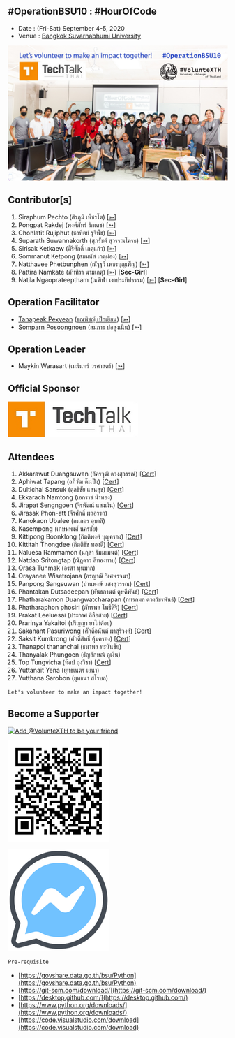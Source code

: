 ## #OperationBSU10 : #HourOfCode

+ Date : (Fri-Sat) September 4-5, 2020
+ Venue : [Bangkok Suvarnabhumi University](http://www.bsu.ac.th/)

[![](pic/Group.jpg "#OperationBSU10")](https://www.facebook.com/hashtag/OperationBSU10)

## Contributor[s]
1. Siraphum Pechto (สิรภูมิ เพ็ชรโต) [[➳](https://www.facebook.com/SiraphumPechto)]
1. Pongpat Rakdej (พงศ์ภัทร์ รักเดช) [[➳](https://www.facebook.com/pongpatrakdej)]
1. Chonlatit Rujiphut (ชลทิตย์ รุจิพืช) [[➳](https://www.facebook.com/Tsunakun27)]
1. Suparath Suwannakorth (สุภรัชต์ สุวรรณโครธ) [[➳](https://www.facebook.com/babababest)]
1. Sirisak Ketkaew (ศิริศักดิ์ เกตุแก้ว) [[➳](https://www.facebook.com/sirisak.k94)]
1. Sommanut Ketpong (สมมนัส เกตุผ่อง) [[➳](https://www.facebook.com/tong.ketpong)]
1. Natthavee Phetbunphen (ณัฐฐวี เพชรบุญเพ็ญ) [[➳](https://www.facebook.com/P.Phetbunphen)]
1. Pattira Namkate (ภัททิรา นามเกตุ) [[➳](https://www.facebook.com/baitoeyJa)] [**Sec-Girl**]
1. Natila Ngaoprateeptham (ณฑิฬา เงาประทีปธรรม) [[➳](https://www.facebook.com/natila.smile2gether)] [**Sec-Girl**]

## Operation Facilitator
+ [Tanapeak Pexyean](VXOpBSU10-20200905-Tanapeak-Pexyean.pdf) ([ธณพิชญ์ เป็กเยียน](VXOpBSU10-20200905-Tanapeak-Pexyean.pdf)) [[➳](https://www.facebook.com/teerapon.pexyean)]
+ [Somparn Posoongnoen](VXOpBSU10-20200905-Somparn-Posoongnoen.pdf) ([สมภาร ปอสูงเนิน](VXOpBSU10-20200905-Somparn-Posoongnoen.pdf)) [[➳](https://www.facebook.com/somparn.posoongnoen)]

## Operation Leader
+ Maykin Warasart (เมฆินทร์ วรศาสตร์) [[➳](http://mk.in.th)]

## Official Sponsor
[![](pic/TechTalkThai.jpg "TechTalkThai - ศูนย์รวมข่าว Enterprise IT ออนไลน์แห่งแรกในประเทศไทย")](https://www.techtalkthai.com/)

## Attendees

1. Akkarawut Duangsuwan (อัครวุฒิ ดวงสุวรรณ์) [[Cert](attendance/VXOpBSU10-20200905-Akkarawut-Duangsuwan.pdf)]
1. Aphiwat Tapang (อภิวัฒ ต๊ะเป็ง) [[Cert](attendance/VXOpBSU10-20200905-Aphiwat-Tapang.pdf)]
1. Dultichai Sansuk (ดุลธิชัย แสนสุข) [[Cert](attendance/VXOpBSU10-20200905-Dultichai-Sansuk.pdf)]
1. Ekkarach Namtong (เอกราช น้ำทอง)
1. Jirapat Sengngoen (จิรพัฒน์ แสงเงิน) [[Cert](attendance/VXOpBSU10-20200905-Jirapat-Sengngoen.pdf)]
1. Jirasak Phon-att (จีรศักดิ์ ผลอรรถ)
1. Kanokaon Ubalee (กนกอร อุบาลี)
1. Kasempong (เกษมพงศ์ นครชัย)
1. Kittipong Boonklong (กิตติพงศ์ บุญครอง) [[Cert](attendance/VXOpBSU10-20200905-Kittipong-Boonklong.pdf)]
1. Kittitah Thongdee (กิตติธัช ทองดี) [[Cert](attendance/VXOpBSU10-20200905-Kittitah-Thongdee.pdf)]
1. Naluesa Rammamon (นฤสา รัมมะมนต์) [[Cert](attendance/VXOpBSU10-20200905-Naluesa-Rammamon.pdf)]
1. Natdao Sritongtap (ณัฎดาว สีทองทาบ) [[Cert](attendance/VXOpBSU10-20200905-Natdao-Sritongtap.pdf)]
1. Orasa Tunmak (อรสา ทุนมาก)
1. Orayanee Wisetrojana (อรญาณี วิเศษรจนา)
1. Panpong Sangsuwan (ปานพงษ์ แสงสุวรรณ) [[Cert](attendance/VXOpBSU10-20200905-Panpong-Sangsuwan.pdf)]
1. Phantakan Dutsadeepan (พันธกานต์ ดุษดีพันธ์) [[Cert](attendance/VXOpBSU10-20200905-Phantakan-Dutsadeepan.pdf)]
1. Phatharakamon Duangwatcharapan (ภทรกมล ดวงวัชรพันธ์) [[Cert](attendance/VXOpBSU10-20200905-Phatharakamon-Duangwatcharapan.pdf)]
1. Phatharaphon phosiri (ภัทรพล โพธิ์ศิริ) [[Cert](attendance/VXOpBSU10-20200905-Phatharaphon-Phosiri.pdf)]
1. Prakat Leeluesai (ประกาศ ลีลือสาย) [[Cert](attendance/VXOpBSU10-20200905-Prakat-Leeluesai.pdf)]
1. Prarinya Yakaitoi (ปริญญา ยาไก่ต้อย)
1. Sakanant Pasuriwong (ศักดิ์อนันต์ ผาสุริวงศ์) [[Cert](attendance/VXOpBSU10-20200905-Sakanant-Pasuriwong.pdf)]
1. Saksit Kumkrong (ศักดิ์สิทธิ์ คุ้มครอง) [[Cert](attendance/VXOpBSU10-20200905-Saksit-Kumkrong.pdf)]
1. Thanapol thananchai (ธนาพล ทะนันชัย)
1. Thanyalak Phungoen (ธัญลักษณ์ ภูเงิน)
1. Top Tungvicha (ท๊อป ถุงวิชา)  [[Cert](attendance/VXOpBSU10-20200905-Top-Tungvicha.pdf)]
1. Yuttanait Yena (ยุทธเนตร เยนา)
1. Yutthana Sarobon (ยุทธนา สโรบล)

```markdown
Let's volunteer to make an impact together!
```

## Become a Supporter

[![](https://scdn.line-apps.com/n/line_add_friends/btn/en.png "Add @VolunteXTH to be your friend")](https://lin.ee/cnIgUj4)

[![](/@VolunteXTH.png "Add @VolunteXTH to be your friend")](https://line.me/R/ti/p/@voluntex)

[![](/fb-m.png "Talk to us via FB messenger")](https://m.me/VolunteXTH)

```markdown
Pre-requisite
```
+ [https://govshare.data.go.th/bsu/Python](https://govshare.data.go.th/bsu/Python)
+ [https://git-scm.com/download/](https://git-scm.com/download/)
+ [https://desktop.github.com/](https://desktop.github.com/)
+ [https://www.python.org/downloads/](https://www.python.org/downloads/)
+ [https://code.visualstudio.com/download](https://code.visualstudio.com/download)